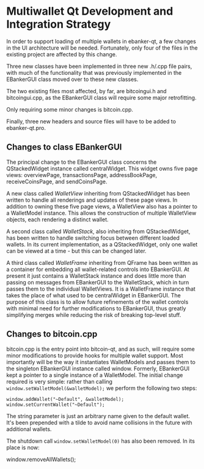 Multiwallet Qt Development and Integration Strategy
===================================================

In order to support loading of multiple wallets in ebanker-qt, a few changes in the UI architecture will be needed.
Fortunately, only four of the files in the existing project are affected by this change.

Three new classes have been implemented in three new .h/.cpp file pairs, with much of the functionality that was previously
implemented in the EBankerGUI class moved over to these new classes.

The two existing files most affected, by far, are bitcoingui.h and bitcoingui.cpp, as the EBankerGUI class will require
some major retrofitting.

Only requiring some minor changes is bitcoin.cpp.

Finally, three new headers and source files will have to be added to ebanker-qt.pro.

Changes to class EBankerGUI
---------------------------
The principal change to the EBankerGUI class concerns the QStackedWidget instance called centralWidget.
This widget owns five page views: overviewPage, transactionsPage, addressBookPage, receiveCoinsPage, and sendCoinsPage.

A new class called *WalletView* inheriting from QStackedWidget has been written to handle all renderings and updates of
these page views. In addition to owning these five page views, a WalletView also has a pointer to a WalletModel instance.
This allows the construction of multiple WalletView objects, each rendering a distinct wallet.

A second class called *WalletStack*, also inheriting from QStackedWidget, has been written to handle switching focus between
different loaded wallets. In its current implementation, as a QStackedWidget, only one wallet can be viewed at a time -
but this can be changed later.

A third class called *WalletFrame* inheriting from QFrame has been written as a container for embedding all wallet-related
controls into EBankerGUI. At present it just contains a WalletStack instance and does little more than passing on messages
from EBankerGUI to the WalletStack, which in turn passes them to the individual WalletViews. It is a WalletFrame instance
that takes the place of what used to be centralWidget in EBankerGUI. The purpose of this class is to allow future
refinements of the wallet controls with minimal need for further modifications to EBankerGUI, thus greatly simplifying
merges while reducing the risk of breaking top-level stuff.

Changes to bitcoin.cpp
----------------------
bitcoin.cpp is the entry point into bitcoin-qt, and as such, will require some minor modifications to provide hooks for
multiple wallet support. Most importantly will be the way it instantiates WalletModels and passes them to the
singleton EBankerGUI instance called window. Formerly, EBankerGUI kept a pointer to a single instance of a WalletModel.
The initial change required is very simple: rather than calling `window.setWalletModel(&walletModel);` we perform the
following two steps:

	window.addWallet("~Default", &walletModel);
	window.setCurrentWallet("~Default");

The string parameter is just an arbitrary name given to the default wallet. It's been prepended with a tilde to avoid name collisions in the future with additional wallets.

The shutdown call `window.setWalletModel(0)` has also been removed. In its place is now:

window.removeAllWallets();

